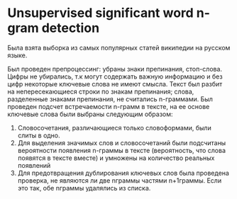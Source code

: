 # Unsupervised significant word n-gram detection

Была взята выборка из самых популярных статей википедии на русском языке.

Был проведен препроцессинг: убраны знаки препинания, стоп-слова. Цифры не убирались, т.к могут содержать важную информацию и без цифр некоторые ключевые слова не имеют смысла. Текст был разбит на непересекающиеся строки по знакам препинания; слова, разделенные знаками препинания, не считались n-граммами.
Был проведен подсчет встречаемости n-грамм в тексте, на ее основе ключевые слова были выбраны следующим образом:
1. Словосочетания, различающиеся только словоформами, были слиты в одно.
2. Для выделения значимых слов и словосочетаний были подсчитаны вероятности появления n-граммы в тексте (вероятность, что слова появятся в тексте вместе) и умножены на количество реальных появлений
3. Для предотвращения дублирования ключевых слов была проведена проверка, не являются ли две nграммы частями n+1граммы. Если это так, обе nграммы удалялись из списка.